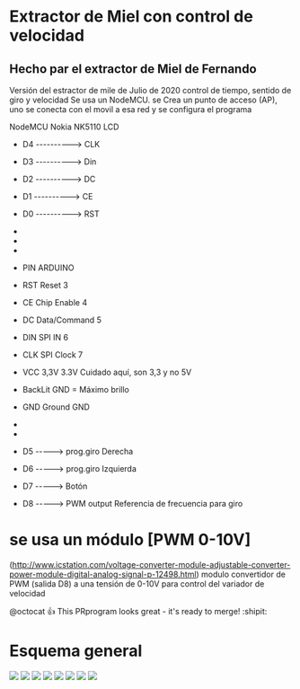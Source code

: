 # Extractor de Miel con control de velocidad
## Hecho par el extractor de Miel de Fernando
Versión del estractor de mile de Julio de 2020
control de tiempo, sentido de giro y velocidad
Se usa un NodeMCU. 
se Crea un punto de acceso (AP), uno se conecta con el movil a esa red y se configura el programa



NodeMCU      Nokia NK5110 LCD
 * D4 ----------> CLK
 * D3 ----------> Din
 * D2 ----------> DC
 * D1 ----------> CE
 * D0 ----------> RST
 * 
 * 
 * 
 *  PIN   ARDUINO 
 *  RST   Reset 3 
 *  CE       Chip Enable 4 
 *  DC       Data/Command  5 
 *  DIN      SPI IN  6 
 *  CLK      SPI Clock 7 
 *  VCC      3,3V  3.3V  Cuidado aquí, son 3,3 y no 5V
 *  BackLit  GND = Máximo brillo
 *  GND       Ground  GND 
 * 
 
 * 
 * D5 -----> prog.giro Derecha
 * D6 -----> prog.giro Izquierda
 * D7 -----> Botón
 * D8 -----> PWM output Referencia de frecuencia para giro 
 
 # se usa un módulo [PWM 0-10V]
 (http://www.icstation.com/voltage-converter-module-adjustable-converter-power-module-digital-analog-signal-p-12498.html)
 modulo convertidor de PWM (salida D8) a una tensión de 0-10V para control del variador de velocidad
 
 @octocat :+1: This PRprogram looks great - it's ready to merge! :shipit:
 # Esquema general
 <img src="https://github.com/miguelalonso/ExtractorMiel/blob/master/ExtractorMiel_AP_Frecuencia/Esquema_extractor_miel_control veloc_3.jpg?raw=true" />
 <img src="https://github.com/miguelalonso/ExtractorMiel/blob/master/ExtractorMiel_AP_Frecuencia/extractor2.png?raw=true" />
 <img src="https://github.com/miguelalonso/ExtractorMiel/blob/master/ExtractorMiel_AP_Frecuencia/extractor1.png?raw=true" />
 
 <img src="https://github.com/miguelalonso/ExtractorMiel/blob/master/ExtractorMiel_AP_Frecuencia/20200723_123219.jpg?raw=true" />
 <img src="https://github.com/miguelalonso/ExtractorMiel/blob/master/ExtractorMiel_AP_Frecuencia/20200723_123231.jpg?raw=true" />
 <img src="https://github.com/miguelalonso/ExtractorMiel/blob/master/ExtractorMiel_AP_Frecuencia/20200723_123239.jpg?raw=true" />
 <img src="https://github.com/miguelalonso/ExtractorMiel/blob/master/ExtractorMiel_AP_Frecuencia/20200723_123214.jpg?raw=true" />
 
 
 
<img src="https://github.com/miguelalonso/ExtractorMiel/blob/master/ExtractorMiel_AP_Frecuencia/20200723_123219.jpg?raw=true" />
 
